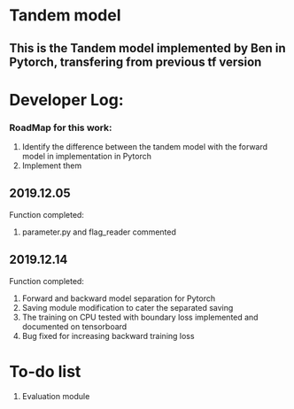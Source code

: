 # Tandem model
## This is the Tandem model implemented by Ben in Pytorch, transfering from previous tf version 
# Developer Log:

### RoadMap for this work:
1. Identify the difference between the tandem model with the forward model in implementation in Pytorch
2. Implement them

## 2019.12.05
Function completed:
1. parameter.py and flag_reader commented

## 2019.12.14
Function completed:
1. Forward and backward model separation for Pytorch
2. Saving module modification to cater the separated saving
3. The training on CPU tested with boundary loss implemented and documented on tensorboard
4. Bug fixed for increasing backward training loss
 

# To-do list
1. Evaluation module
